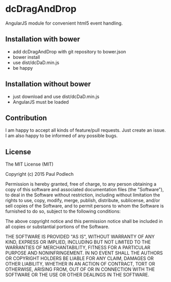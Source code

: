 # dcDragAndDrop
AngularJS module for convenient html5 event handling.

## Installation with bower
- add dcDragAndDrop with git repository to bower.json
- bower install
- use dist/dcDaD.min.js
- be happy

## Installation without bower
- just download and use dist/dcDaD.min.js
- AngularJS must be loaded

## Contribution
I am happy to accept all kinds of feature/pull requests. Just create an issue.
I am also happy to be informed of any possible bugs.

## License

The MIT License (MIT)

Copyright (c) 2015 Paul Podlech

Permission is hereby granted, free of charge, to any person obtaining a copy
of this software and associated documentation files (the "Software"), to deal
in the Software without restriction, including without limitation the rights
to use, copy, modify, merge, publish, distribute, sublicense, and/or sell
copies of the Software, and to permit persons to whom the Software is
furnished to do so, subject to the following conditions:

The above copyright notice and this permission notice shall be included in all
copies or substantial portions of the Software.

THE SOFTWARE IS PROVIDED "AS IS", WITHOUT WARRANTY OF ANY KIND, EXPRESS OR
IMPLIED, INCLUDING BUT NOT LIMITED TO THE WARRANTIES OF MERCHANTABILITY,
FITNESS FOR A PARTICULAR PURPOSE AND NONINFRINGEMENT. IN NO EVENT SHALL THE
AUTHORS OR COPYRIGHT HOLDERS BE LIABLE FOR ANY CLAIM, DAMAGES OR OTHER
LIABILITY, WHETHER IN AN ACTION OF CONTRACT, TORT OR OTHERWISE, ARISING FROM,
OUT OF OR IN CONNECTION WITH THE SOFTWARE OR THE USE OR OTHER DEALINGS IN THE
SOFTWARE.
